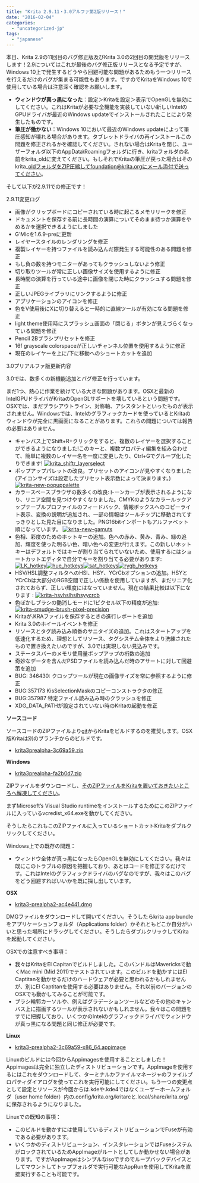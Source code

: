 ```yaml
---
title: "Krita 2.9.11・3.0アルファ第2版リリース！"
date: "2016-02-04"
categories: 
  - "uncategorized-jp"
tags: 
  - "japanese"
---
```


本日、Krita 2.9の11回目のバグ修正版及びKrita 3.0の2回目の開発版をリリースします！2.9についてはこれが最後のバグ修正版リリースとなる予定ですが、Windows 10上で発生するどうやら回避可能な問題があるためもう一つリリースを行えるだけのバグが集まる可能性もあります。ですのでKritaをWindows 10で使用している場合は注意深く確認をお願いします。

- **ウィンドウが真っ黒になった**：設定＞Kritaを設定＞表示でOpenGLを無効にしてください。これはKritaが必要な全機能を実装していない新しいIntelのGPUドライバが最近のWindows updateでインストールされたことにより発生したものです。
- **筆圧が働かない**：Windows 10において最近のWindows updateによって筆圧感知が壊れる場合があります。タブレットドライバの再インストールこの問題を修正されるかを確認してください。されない場合はKritaを閉じ、ユーザーフォルダ以下のAppData\\Roamingフォルダに行き、kritaフォルダの名前をkrita\_oldに変えてください。もしそれでKritaの筆圧が戻った場合はそのkrita\_oldフォルダをZIP圧縮してfoundation@krita.orgにメール添付で送ってください。

そして以下が2.9.11での修正です！

2.9.11変更ログ

- 画像がクリップボードにコピーされている時に起こるメモリリークを修正
- ドキュメントを保存する前に長時間の演算についてそのまま待つか演算をやめるかを選択できるようにしました
- G’Micを1.6.9-preに更新
- レイヤースタイルのレンダリングを修正
- 複製レイヤーを持つファイルを読み込んだ際発生する可能性のある問題を修正
- もし負の数を持つモニターがあってもクラッシュしないよう修正
- 切り取りツールが常に正しい画像サイズを使用するように修正
- 長時間の演算を行っている途中に画像を閉じた時にクラッシュする問題を修正
- 正しいJPEGライブラリにリンクするように修正
- アプリケーションのアイコンを修正
- 色をV使用後にXに切り替えると一時的に直線ツールが有効になる問題を修正
- light theme使用時にスプラッシュ画面の「閉じる」ボタンが見えづらくなっている問題を修正
- Pencil 2Bブラシプリセットを修正
- 16f grayscale colorspaceが正しいチャンネル位置を使用するように修正
- 現在のレイヤーを上に/下に移動へのショートカットを追加

3.0プリアルファ版更新内容

3.0では、数多くの新機能追加とバグ修正を行っています。

まだ1つ、熱心に作業を続けている大きな問題があります。OSXと最新のIntelGPUドライバがKritaのOpenGLサポートを壊しているという問題です。OSXでは、まだブラシアウトライン、対称軸、アシスタントといったものが表示されません。Windowsでは、Intelのグラフィックカードを使っているとKritaのウィンドウが完全に黒画面になることがあります。これらの問題については報告の必要はありません。

- キャンバス上でShift+R+クリックをすると、複数のレイヤーを選択することができるようになりました!このキーと、複数プロパティ編集を組み合わせて、簡単に複数のレイヤー名を一度に変更したり、Ctrl+Gでグループ化したりできます! [![krita_shiftr_layerselect](images/krita_shiftr_layerselect.gif)](https://krita.org/wp-content/uploads/2016/02/krita_shiftr_layerselect.gif)
- ポップアップパレットの改良。プリセットのアイコンが見やすくなりました(アイコンサイズは設定したプリセット表示数によって決まります。) [![krita-new-popuppalette](images/krita-new-popuppalette.png)](https://krita.org/wp-content/uploads/2016/02/krita-new-popuppalette.png)
- カラースペースブラウザの数多くの改良:トーンカーブが表示されるようになり、リニア空間を見つけやすくなりました。CMYKのようなカラールックアップテーブルプロファイルのフィードバック、情報ボックスへのコピーライト表示、変換の説明が追加され、一部の情報はツールチップに移動されてすっきりとした見た目になりました。PNG16bitインポートもアルファベット順になっています。 [![krita-new-gamuts](images/krita-new-gamuts.png)](https://krita.org/wp-content/uploads/2016/02/krita-new-gamuts.png)
- 色相、彩度のためのホットキーの追加。色への赤み、黄み、青み、緑の追加、輝度を使った明るい色、暗い色への変更が行えます。この新しいホットキーはデフォルトではキーが割り当てられていないため、使用するにはショートカットエディタで自分でキーを割り当てる必要があります: [![LK_hotkey](images/LK_hotkey.gif)](https://krita.org/wp-content/uploads/2016/02/LK_hotkey.gif)[![hue_hotkeys](images/hue_hotkeys.gif)](https://krita.org/wp-content/uploads/2016/02/hue_hotkeys.gif)[![sat_hotkeys](images/sat_hotkeys.gif)](https://krita.org/wp-content/uploads/2016/02/sat_hotkeys.gif)[![rygb_hotkeys](images/rygb_hotkeys.gif)](https://krita.org/wp-content/uploads/2016/02/rygb_hotkeys.gif)
- HSV/HSL調整フィルタへのHSI、HSY、YCrCbオプションの追加。HSYとYCrCbは大部分のRGB空間で正しい係数を使用していますが、まだリニア化されておらず、正しい輝度にはなっていません。現在の結果比較は以下になります : [![krita-hsvhslhsihsyycrcb](images/krita-hsvhslhsihsyycrcb.png)](https://krita.org/wp-content/uploads/2016/02/krita-hsvhslhsihsyycrcb.png)
- 色ぼかしブラシの艶消しモードに1ピクセル以下の精度が追加: [![krita-smudge-brush-pixel-precision](images/krita-smudge-brush-pixel-precision.png)](https://krita.org/wp-content/uploads/2016/02/krita-smudge-brush-pixel-precision.png)
- Kritaが.KRAファイルを保存するときの進行レポートを追加
- Krita 3.0のホイールイベントを修正
- リソースとタグ読み込み順番のサニタイズの追加。これはスタートアップを低速化するため、理想としてリソース、タグシステム全体をより洗練されたもので置き換えたいのですが、3.0では実現しない見込みです。
- ステータスバーのメモリ使用量ポップアップの桁数の追加
- 奇妙なデータを含んだPSDファイルを読み込んだ時のアサートに対して回避策を追加
- BUG: 346430: クロップツールが現在の画像サイズを常に参照するように修正
- BUG:357173 KisSelectionMaskのコピーコンストラクタの修正
- BUG:357987 特定ファイル読み込み時のクラッシュを修正
- XDG\_DATA\_PATHが設定されていない時のKritaの起動を修正

**ソースコード**

ソースコードのZIPファイルより[git](https://phabricator.kde.org/diffusion/KRITA/)からKritaをビルドするのを推奨します。OSX版Kritaは別のブランチからのビルドです。

- [krita3prealpha-3c69a59.zip](http://files.kde.org/krita/3/source/krita3prealpha-3c69a59.zip)

**Windows**

- [krita3prealpha-fa2b0d7.zip](http://files.kde.org/krita/3/windows/krita3-prealpha2-fa2b0d7.zip)

ZIPファイルをダウンロードし、[そのZIPファイルをKritaを置いておきたいところへ解凍してください](http://windows.microsoft.com/en-us/windows-10/zip-and-unzip-files#v1h=tab02)。

まずMicrosoft’s Visual Studio runtimeをインストールするためにこのZIPファイルに入っているvcredist\_x64.exeを動かしてください。

そうしたらこれもこのZIPファイルに入っているショートカットKritaをダブルクリックしてください。

Windows上での既存の問題：

- ウィンドウ全体が真っ黒になったらOpenGLを無効にしてください。我々は既にこのトラブルの原因を把握しており、あとはコードを修正するだけです。これはIntelのグラフィックドライバのバグなのですが、我々はこのバグをどう回避すればいいかを既に探し出しています。

**OSX**

- [krita3-prealpha2-ac4e441.dmg](http://files.kde.org/krita/3/osx/krita3-prealpha2-ac4e441.dmg)

DMGファイルをダウンロードして開いてください。そうしたらkrita app bundleをアプリケーションフォルダ（Applications folder）かそれともどこか自分がいいと思った場所にドラッグしてください。そうしたらダブルクリックしてKritaを起動してください。

OSXでの注意すべき事項：

- 我々はKritaをEl Capitanでビルドしました。このバンドルはMavericksで動くMac mini (Mid 2011)でテストされています。このビルドを動かすにはEl Captitanを動かせるだけのハードウェアが必要と思われるかもしれませんが、別にEl Captitanを使用する必要はありません。それ以前のバージョンのOSXでも動かしてみることが可能です。
- ブラシ輪郭カーソルや、例えばグラデーションツールなどのその他のキャンバス上に描画するツールが表示されないかもしれません。我々はこの問題をすでに把握しており、いくつかのIntelのグラフィックドライバでウィンドウが真っ黒になる問題と同じ修正が必要です。

**Linux**

- [krita3-prealpha2-3c69a59-x86\_64.appimage](http://files.kde.org/krita/3/linux/krita3-prealpha2-3c69a59-x86_64.appimage)

Linuxのビルドには今回からAppimagesを使用することとしました！Appimagesは完全に独立したディストリビューションです。AppImageを使用するにはこれをダウンロードして、ターミナルかファイルマネージャのファイルプロパティダイアログを使ってこれを実行可能にしてください。もう一つの変更点として設定とリソースが今回からは.kdeや.kde4ではなくユーザーホームフォルダ（user home folder）内の.config/krita.org/kritarcと.local/share/krita.org/に保存されるようになりました。

Linuxでの既知の事項：

- このビルドを動かすには使用しているディストリビューションでFuseが有効である必要があります。
- いくつかのディストリビューション、インスタレーションではFuseシステムがロックされているためAppImageがルートとしてしか動かせない場合があります。ですがAppImageはシンプルなisoですのでループバックデバイスとしてマウントしてトップフォルダで実行可能なAppRunを使用してKritaを直接実行することも可能です。
